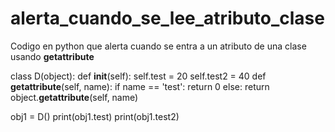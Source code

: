 # alerta_cuando_se_lee_atributo_clase
Codigo en python que alerta cuando se entra a un atributo de una clase usando __getattribute__


class D(object):
    def __init__(self):
        self.test = 20
        self.test2 = 40
    def __getattribute__(self, name):
        if name == 'test':
            return 0
        else:
            return object.__getattribute__(self, name)

obj1 = D()
print(obj1.test)
print(obj1.test2)
